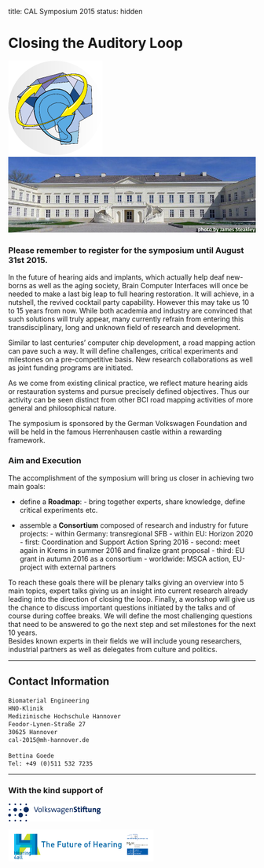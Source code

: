 title: CAL Symposium 2015
status: hidden

# Closing the Auditory Loop 


![Logo CAL 2015](04_cal-symposium-2015/cal23.png) 
![Schloss Herrenhausen](04_cal-symposium-2015/ssh_jsteakley.png)

### Please remember to register for the symposium until August 31st 2015.


In the future of hearing aids and implants, which actually help deaf new-borns as well as the aging society, Brain Computer Interfaces will once be needed to make a last big leap to full hearing restoration. It will achieve, in a nutshell, the revived cocktail party capability. However this may take us 10 to 15 years from now. While both academia and industry are convinced that such solutions will truly appear, many currently refrain from entering this transdisciplinary, long and unknown field of research and development.

Similar to last centuries’ computer chip development, a road mapping action can pave such a way. It will define challenges, critical experiments and milestones on a pre-competitive basis. New research collaborations as well as joint funding programs are initiated.

As we come from existing clinical practice, we reflect mature hearing aids or restauration systems and pursue precisely defined objectives. Thus our activity can be seen distinct from other BCI road mapping activities of more general and philosophical nature.

The symposium is sponsored by the German Volkswagen Foundation and will be held in the famous Herrenhausen castle within a rewarding framework.


### Aim and Execution

The accomplishment of the symposium will bring us closer in achieving two main goals:

- define a **Roadmap**: 
      - bring together experts, share knowledge, define critical experiments etc.
       

- assemble a **Consortium** composed of research and industry for future projects: 
      - within Germany: transregional SFB
      - within EU: Horizon 2020 
         - first: Coordination and Support Action Spring 2016 
         - second: meet again in Krems in summer 2016 and finalize grant proposal
         - third: EU grant in autumn 2016 as a consortium
      - worldwide: MSCA action, EU-project with external partners

To reach these goals there will be plenary talks giving an overview into 5 main topics, expert talks giving us an insight into current research already leading into the direction of closing the loop. Finally, a workshop will give us the chance to discuss important questions initiated by the talks and of course during coffee breaks. We will define the most challenging questions that need to be answered to go the next step and set milestones for the next 10 years.  
Besides known experts in their fields we will include young researchers, industrial partners as well as delegates from culture and politics.



-------------------

Contact Information
-------------------

```
Biomaterial Engineering
HNO-Klinik
Medizinische Hochschule Hannover
Feodor-Lynen-Straße 27
30625 Hannover
cal-2015@mh-hannover.de

Bettina Goede
Tel: +49 (0)511 532 7235
```


----------------------------
### With the kind support of

![Logo VW Stiftung](04_cal-symposium-2015/LogoVW.gif)

![Logo Hearing4all](04_cal-symposium-2015/h4a_logo_long3.png)
